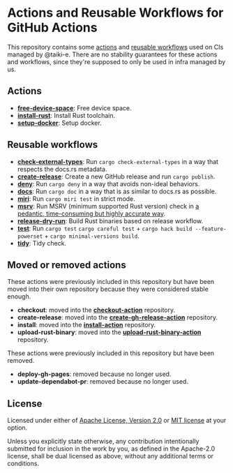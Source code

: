 # Actions and Reusable Workflows for GitHub Actions

This repository contains some [actions](https://docs.github.com/en/actions/creating-actions/about-custom-actions)
and [reusable workflows](https://docs.github.com/en/actions/using-workflows/reusing-workflows)
used on CIs managed by @taiki-e.
There are no stability guarantees for these actions and workflows, since they're
supposed to only be used in infra managed by us.

## Actions

- [**free-device-space**](free-device-space): Free device space.
- [**install-rust**](install-rust): Install Rust toolchain.
- [**setup-docker**](setup-docker): Setup docker.

## Reusable workflows

- [**check-external-types**](.github/workflows/check-external-types.yml): Run `cargo check-external-types` in a way that respects the docs.rs metadata.
- [**create-release**](.github/workflows/create-release.yml): Create a new GitHub release and run `cargo publish`.
- [**deny**](.github/workflows/deny.yml): Run `cargo deny` in a way that avoids non-ideal behaviors.
- [**docs**](.github/workflows/docs.yml): Run `cargo doc` in a way that is as similar to docs.rs as possible.
- [**miri**](.github/workflows/miri.yml): Run `cargo miri test` in strict mode.
- [**msrv**](.github/workflows/msrv.yml): Run MSRV (minimum supported Rust version) check in [a pedantic, time-consuming but highly accurate way](https://github.com/taiki-e/cargo-hack/issues/93).
- [**release-dry-run**](.github/workflows/release-dry-run.yml): Build Rust binaries based on release workflow.
- [**test**](.github/workflows/test.yml): Run `cargo test` `cargo careful test` + `cargo hack build --feature-powerset` + `cargo minimal-versions build`.
- [**tidy**](.github/workflows/tidy.yml): Tidy check.

## Moved or removed actions

These actions were previously included in this repository but have been moved into their own repository because they were considered stable enough.

- **checkout**: moved into the
  [**checkout-action**][checkout-action] repository.
- **create-release**: moved into the
  [**create-gh-release-action**][create-gh-release-action] repository.
- **install**: moved into the
  [**install-action**][install-action] repository.
- **upload-rust-binary**: moved into the
  [**upload-rust-binary-action**][upload-rust-binary-action] repository.

These actions were previously included in this repository but have been removed.

- **deploy-gh-pages**: removed because no longer used.
- **update-dependabot-pr**: removed because no longer used.

[checkout-action]: https://github.com/taiki-e/checkout-action
[create-gh-release-action]: https://github.com/taiki-e/create-gh-release-action
[install-action]: https://github.com/taiki-e/install-action
[upload-rust-binary-action]: https://github.com/taiki-e/upload-rust-binary-action

## License

Licensed under either of [Apache License, Version 2.0](LICENSE-APACHE) or
[MIT license](LICENSE-MIT) at your option.

Unless you explicitly state otherwise, any contribution intentionally submitted
for inclusion in the work by you, as defined in the Apache-2.0 license, shall
be dual licensed as above, without any additional terms or conditions.
